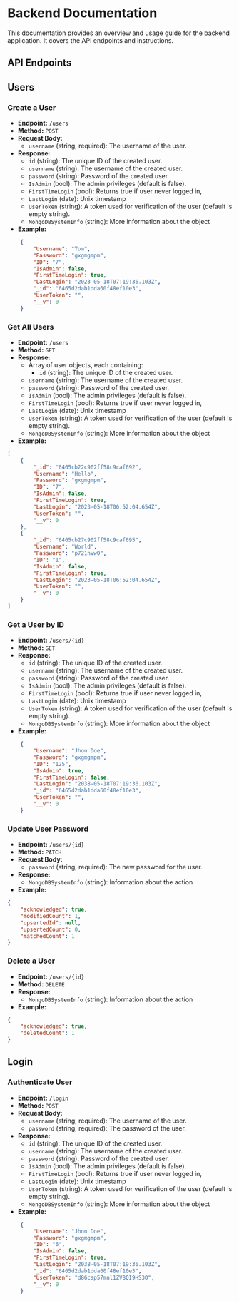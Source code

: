 # Backend Documentation

This documentation provides an overview and usage guide for the backend application. It covers the API endpoints and instructions.

## API Endpoints

## Users

### Create a User

- **Endpoint:** `/users`
- **Method:** `POST`
- **Request Body:**
  - `username` (string, required): The username of the user.
- **Response:**
  - `id` (string): The unique ID of the created user.
  - `username` (string): The username of the created user.
  - `password` (string): Password of the created user.
  - `IsAdmin` (bool): The admin privileges (default is false). 
  - `FirstTimeLogin` (bool): Returns true if user never logged in,
  - `LastLogin` (date): Unix timestamp
  - `UserToken` (string): A token used for verification of the user (default is empty string).
  - `MongoDBSystemInfo` (string): More information about the object
- **Example:**
```Json
    {
        "Username": "Tom",
        "Password": "gxgmgmpm",
        "ID": "7",
        "IsAdmin": false,
        "FirstTimeLogin": true,
        "LastLogin": "2023-05-18T07:19:36.103Z",
        "_id": "6465d2dab1dda60f48ef10e3",
        "UserToken": "",
        "__v": 0
    }
```


### Get All Users

- **Endpoint:** `/users`
- **Method:** `GET`
- **Response:**
  - Array of user objects, each containing:
    - `id` (string): The unique ID of the created user.
  - `username` (string): The username of the created user.
  - `password` (string): Password of the created user.
  - `IsAdmin` (bool): The admin privileges (default is false). 
  - `FirstTimeLogin` (bool): Returns true if user never logged in,
  - `LastLogin` (date): Unix timestamp
  - `UserToken` (string): A token used for verification of the user (default is empty string).
  - `MongoDBSystemInfo` (string): More information about the object
- **Example:**
```JSON
[
    {
        "_id": "6465cb22c902ff58c9caf692",
        "Username": "Hello",
        "Password": "gxgmgmpm",
        "ID": "7",
        "IsAdmin": false,
        "FirstTimeLogin": true,
        "LastLogin": "2023-05-18T06:52:04.654Z",
        "UserToken": "",
        "__v": 0
    },
    {
        "_id": "6465cb27c902ff58c9caf695",
        "Username": "World",
        "Password": "p721nvw0",
        "ID": "1",
        "IsAdmin": false,
        "FirstTimeLogin": true,
        "LastLogin": "2023-05-18T06:52:04.654Z",
        "UserToken": "",
        "__v": 0
    }
]
```

### Get a User by ID

- **Endpoint:** `/users/{id}`
- **Method:** `GET`
- **Response:**
  - `id` (string): The unique ID of the created user.
  - `username` (string): The username of the created user.
  - `password` (string): Password of the created user.
  - `IsAdmin` (bool): The admin privileges (default is false). 
  - `FirstTimeLogin` (bool): Returns true if user never logged in,
  - `LastLogin` (date): Unix timestamp
  - `UserToken` (string): A token used for verification of the user (default is empty string).
  - `MongoDBSystemInfo` (string): More information about the object
- **Example:**
```Json
    {
        "Username": "Jhon Doe",
        "Password": "gxgmgmpm",
        "ID": "125",
        "IsAdmin": true,
        "FirstTimeLogin": false,
        "LastLogin": "2038-05-18T07:19:36.103Z",
        "_id": "6465d2dab1dda60f48ef10e3",
        "UserToken": "",
        "__v": 0
    }
```


### Update User Password

- **Endpoint:** `/users/{id}`
- **Method:** `PATCH`
- **Request Body:**
  - `password` (string, required): The new password for the user.
- **Response:**
  - `MongoDBSystemInfo` (string): Information about the action
- **Example:**
```JSON
{
    "acknowledged": true,
    "modifiedCount": 1,
    "upsertedId": null,
    "upsertedCount": 0,
    "matchedCount": 1
}
```



### Delete a User

- **Endpoint:** `/users/{id}`
- **Method:** `DELETE`
- **Response:**
    - `MongoDBSystemInfo` (string): Information about the action
- **Example:**
```JSON
{
    "acknowledged": true,
    "deletedCount": 1
}
```

## Login

### Authenticate User

- **Endpoint:** `/login`
- **Method:** `POST`
- **Request Body:**
  - `username` (string, required): The username of the user.
  - `password` (string, required): The password of the user.
- **Response:**
  - `id` (string): The unique ID of the created user.
  - `username` (string): The username of the created user.
  - `password` (string): Password of the created user.
  - `IsAdmin` (bool): The admin privileges (default is false). 
  - `FirstTimeLogin` (bool): Returns true if user never logged in,
  - `LastLogin` (date): Unix timestamp
  - `UserToken` (string): A token used for verification of the user (default is empty string).
  - `MongoDBSystemInfo` (string): More information about the object
- **Example:**
```Json
    {
        "Username": "Jhon Doe",
        "Password": "gxgmgmpm",
        "ID": "6",
        "IsAdmin": false,
        "FirstTimeLogin": true,
        "LastLogin": "2038-05-18T07:19:36.103Z",
        "_id": "6465d2dab1dda60f48ef10e3",
        "UserToken": "d86csp57mnl1ZV8QI9HS3O",
        "__v": 0
    }
```
